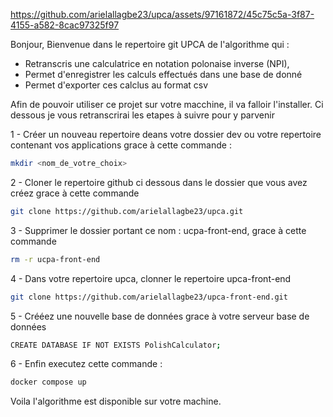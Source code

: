 https://github.com/arielallagbe23/upca/assets/97161872/45c75c5a-3f87-4155-a582-8cac97325f97

Bonjour, 
Bienvenue dans le repertoire git UPCA de l'algorithme qui : 
 - Retranscris une calculatrice en notation polonaise inverse (NPI),
 - Permet d'enregistrer les calculs effectués dans une base de donné
 - Permet d'exporter ces calclus au format csv

Afin de pouvoir utiliser ce projet sur votre macchine, il va falloir l'installer. Ci dessous je vous retranscrirai les etapes à suivre pour y parvenir 

1 - Créer un nouveau repertoire deans votre dossier dev ou votre repertoire contenant vos applications grace à cette commande : 

```bash
mkdir <nom_de_votre_choix>
```

2 - Cloner le repertoire github ci dessous dans le dossier que vous avez créez grace à cette commande 
```bash
git clone https://github.com/arielallagbe23/upca.git
```
3 - Supprimer le dossier portant ce nom : ucpa-front-end, grace à cette commande 
```bash
rm -r ucpa-front-end
```

4 - Dans votre repertoire upca, clonner le repertoire upca-front-end 
```bash
git clone https://github.com/arielallagbe23/upca-front-end.git
```

5 - Crééez une nouvelle base de données grace à votre serveur base de données 
```bash
CREATE DATABASE IF NOT EXISTS PolishCalculator;
```

6 - Enfin executez cette commande : 
```bash
docker compose up
```

Voila l'algorithme est disponible sur votre machine.

